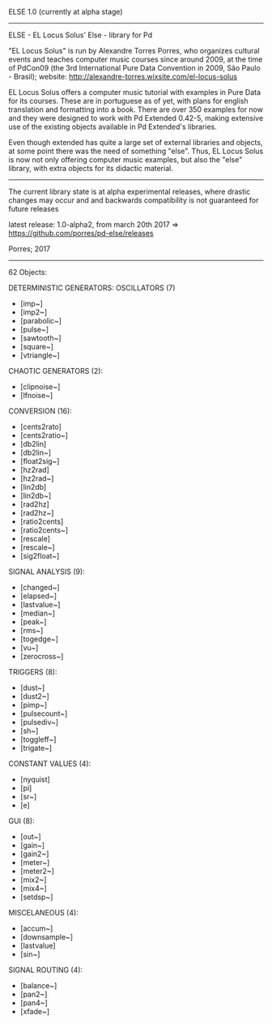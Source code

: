 ELSE 1.0 (currently at alpha stage)

----------------------------------------------

ELSE - EL Locus Solus' Else - library for Pd

"EL Locus Solus" is run by Alexandre Torres Porres, who organizes cultural events and teaches computer music courses since around 2009, at the time of PdCon09 (the 3rd International Pure Data Convention in 2009, São Paulo - Brasil); website: http://alexandre-torres.wixsite.com/el-locus-solus

EL Locus Solus offers a computer music tutorial with examples in Pure Data for its courses. These are in portuguese as of yet, with plans for english translation and formatting into a book. There are over 350 examples for now and they were designed to work with Pd Extended 0.42-5, making extensive use of the existing objects available in Pd Extended's libraries.

Even though extended has quite a large set of external libraries and objects, at some point there was the need of something "else". Thus, EL Locus Solus is now not only offering computer music examples, but also the "else" library, with extra objects for its didactic material.

----------------

The current library state is at alpha experimental releases, where drastic changes may occur and and backwards compatibility is not guaranteed for future releases

latest release: 1.0-alpha2, from march 20th 2017 => https://github.com/porres/pd-else/releases

Porres; 2017

----------------------

62 Objects:

DETERMINISTIC GENERATORS: OSCILLATORS (7)
- [imp~]
- [imp2~]
- [parabolic~]
- [pulse~]
- [sawtooth~]
- [square~]
- [vtriangle~]

CHAOTIC GENERATORS (2):
- [clipnoise~] 
- [lfnoise~]


CONVERSION (16):
- [cents2rato]
- [cents2ratio~]
- [db2lin]
- [db2lin~]
- [float2sig~]
- [hz2rad]
- [hz2rad~]
- [lin2db]
- [lin2db~]
- [rad2hz]
- [rad2hz~]
- [ratio2cents]
- [ratio2cents~]
- [rescale]
- [rescale~]
- [sig2float~]

SIGNAL ANALYSIS (9):
- [changed~]
- [elapsed~]
- [lastvalue~]
- [median~]
- [peak~]
- [rms~]
- [togedge~]
- [vu~]
- [zerocross~]

TRIGGERS (8):
- [dust~]
- [dust2~]
- [pimp~]
- [pulsecount~]
- [pulsediv~]
- [sh~]
- [toggleff~]
- [trigate~]

CONSTANT VALUES (4):
- [nyquist]
- [pi]
- [sr~]
- [e]

GUI (8):
- [out~]
- [gain~]
- [gain2~]
- [meter~]
- [meter2~]
- [mix2~]
- [mix4~]
- [setdsp~]

MISCELANEOUS (4):
- [accum~]
- [downsample~]
- [lastvalue]
- [sin~]

SIGNAL ROUTING (4):
- [balance~]
- [pan2~]
- [pan4~]
- [xfade~]
